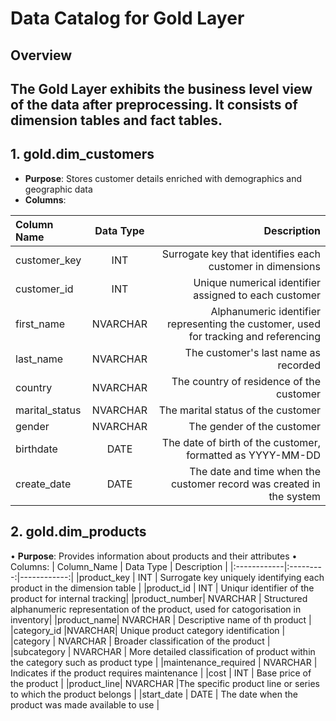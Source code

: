 # Data Catalog for Gold Layer 

## Overview 

The Gold Layer exhibits the business level view of the data after preprocessing. It consists of dimension tables and fact tables. 
---------------------------------------
## 1. gold.dim_customers 
- **Purpose**: Stores customer details enriched with demographics and geographic data
- **Columns**:

| Column Name       | Data Type |                   Description                            |
| :----------       | :-------: | ------------------------------------------------:        |
| customer_key      | INT       | Surrogate key that identifies each customer in dimensions|
|customer_id        | INT       | Unique numerical identifier assigned to each customer| 
| first_name        | NVARCHAR  | Alphanumeric identifier representing the customer, used for tracking and referencing |
|last_name          | NVARCHAR  | The customer's last name as recorded         |
|country            | NVARCHAR  | The country of residence of the customer |
|marital_status     | NVARCHAR | The marital status of the customer  |
|gender         | NVARCHAR | The gender of the customer |
|birthdate |DATE | The date of birth of the customer, formatted as YYYY-MM-DD |
|create_date | DATE | The date and time when the customer record was created in the system |

## 2. gold.dim_products
• **Purpose**: Provides information about products and their attributes 
• Columns: 
| Column_Name | Data Type | Description |
|:------------|:---------:|------------:|
|product_key | INT | Surrogate key uniquely identifying each product in the dimension table |
|product_id | INT | Uniqur identifier of the product for internal tracking|
|product_number| NVARCHAR | Structured alphanumeric representation of the product, used for catogorisation in inventory|
|product_name| NVARCHAR | Descriptive name of th product |
|category_id |NVARCHAR| Unique product category identification |
|category | NVARCHAR | Broader classification of the product |
|subcategory | NVARCHAR | More detailed classification of product within the category such as product type |
|maintenance_required | NVARCHAR | Indicates if the product requires maintenance |
|cost | INT | Base price of the product |
|product_line| NVARCHAR |The specific product line or series to which the product belongs |
|start_date | DATE | The date when the product was made available to use |



